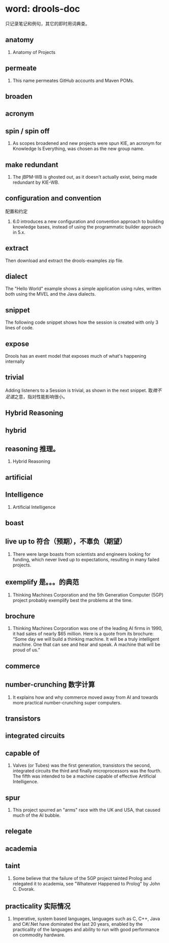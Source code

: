 # word: drools-doc 

<!-- create time: 2015-06-11 16:24:38  -->

<!-- This file is created from $MARBOO_HOME/.media/starts/default.md
本文件由 $MARBOO_HOME/.media/starts/default.md 复制而来 -->

只记录笔记和例句，其它的即时用词典查。

## anatomy 

  1. Anatomy of Projects

## permeate

  1. This name permeates GitHub accounts and Maven POMs.

## broaden
## acronym
## spin / spin off

  1. As scopes broadened and new projects were spun KIE, an acronym for Knowledge Is Everything, was chosen as the new group name.

## make redundant

  1. The jBPM-WB is ghosted out, as it doesn't actually exist, being made redundant by KIE-WB.

## configuration and convention 

  配置和约定

  1. 6.0 introduces a new configuration and convention approach to building knowledge bases, instead of using the programmatic builder approach in 5.x. 

## 

## extract

  Then download and extract the drools-examples zip file.
  
## dialect

  The "Hello World" example shows a simple application using rules, written both using the MVEL and the Java dialects.

## snippet

  The following code snippet shows how the session is created with only 3 lines of code. 

## expose

  Drools has an event model that exposes much of what's happening internally

## trivial
 
  Adding listeners to a Session is trivial, as shown in the next snippet. 取*微不足道*之意，指对性能影响很小。

## Hybrid Reasoning

## hybrid
## reasoning 推理。

  1. Hybrid Reasoning

## artificial
## Intelligence

  1. Artificial Intelligence

## boast
## live up to 符合（预期），不辜负（期望）  

  1. There were large boasts from scientists and engineers looking for funding, which never lived up to expectations, resulting in many failed projects.

## exemplify 是。。。的典范

  1. Thinking Machines Corporation and the 5th Generation Computer (5GP) project probably exemplify best the problems at the time.

## brochure

  1. Thinking Machines Corporation was one of the leading AI firms in 1990, it had sales of nearly $65 million. Here is a quote from its brochure: “Some day we will build a thinking machine. It will be a truly intelligent machine. One that can see and hear and speak. A machine that will be proud of us.”

## commerce
## number-crunching 数字计算

  1. It explains how and why commerce moved away from AI and towards more practical number-crunching super computers.

## transistors
## integrated circuits
## capable of

  1.  Valves (or Tubes) was the first generation, transistors the second, integrated circuits the third and finally microprocessors was the fourth. The fifth was intended to be a machine capable of effective Artificial Intelligence.

## spur

  1.  This project spurred an "arms" race with the UK and USA, that caused much of the AI bubble.

## relegate
## academia
## taint

  1.  Some believe that the failure of the 5GP project tainted Prolog and relegated it to academia, see "Whatever Happened to Prolog" by John C. Dvorak.

## practicality 实际情况

  1. Imperative, system based languages, languages such as C, C++, Java and C#/.Net have dominated the last 20 years, enabled by the practicality of the languages and ability to run with good performance on commodity hardware.